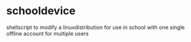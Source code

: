 # schooldevice
shellscript to modify a linuxdistribution for use in school with one single offline account for multiple users
